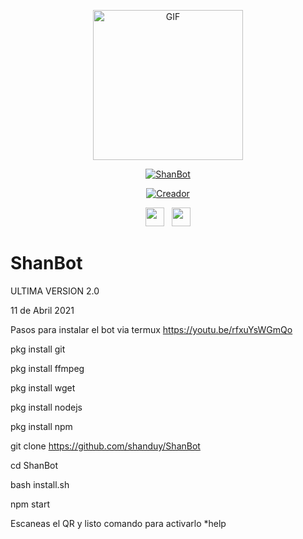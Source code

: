 <p align="center">
<img src="https://media.giphy.com/media/1dJWnCZBCE7gcFwLvk/giphy.gif" alt="GIF" width="240" height="240"/>
</p>
<p align="center">
<a href="#"><img title="ShanBot" src="https://img.shields.io/badge/ShanBot -green?colorA=%23ff0000&colorB=%23017e40&style=for-the-badge"></a>
</p>
<p align="center">
<a href="https://github.com/shanduy"><img title="Creador" src="https://img.shields.io/badge/Author-Shanduy-red.svg?style=for-the-badge&logo=github"></a>
</p>

<p align='center'>
   <a href="https://www.instagram.com/thepavos/"><img height="30" src="https://github.com/shanduy/ShanBot/blob/main/temples/580b57fcd9996e24bc43c521.png?raw=true"></a>&nbsp;&nbsp;
   <a href="https://www.youtube.com/channel/UCbNOLyHAy-SL4D9iz9Oi0lw"><img height="30" src="https://github.com/TobyG74/TobyG74/blob/main/facebook.png?raw=true"></a>
</P>





# ShanBot
ULTIMA VERSION 2.0

11 de Abril 2021

Pasos para instalar el bot via termux
https://youtu.be/rfxuYsWGmQo

pkg install git

pkg install ffmpeg

pkg install wget

pkg install nodejs

pkg install npm

git clone https://github.com/shanduy/ShanBot

cd ShanBot

bash install.sh

npm start

Escaneas el QR y listo comando para activarlo  *help
